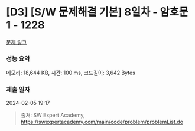 # [D3] [S/W 문제해결 기본] 8일차 - 암호문1 - 1228 

[문제 링크](https://swexpertacademy.com/main/code/problem/problemDetail.do?contestProbId=AV14w-rKAHACFAYD) 

### 성능 요약

메모리: 18,644 KB, 시간: 100 ms, 코드길이: 3,642 Bytes

### 제출 일자

2024-02-05 19:17



> 출처: SW Expert Academy, https://swexpertacademy.com/main/code/problem/problemList.do